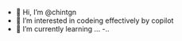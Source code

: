 - 👋 Hi, I’m @chintgn
- 👀 I’m interested in codeing effectively by copilot
- 🌱 I’m currently learning ...
-..

<!---
chintgn/chintgn is a ✨ special ✨ repository because its `README.md` (this file) appears on your GitHub profile.
You can click the Preview link to take a look at your changes.
--->
